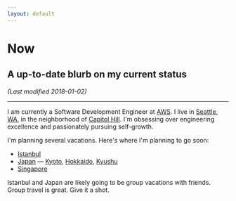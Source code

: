 ```yaml
---
layout: default
---
```


# Now

## A up-to-date blurb on my current status
*(Last modified 2018-01-02)*

---

I am currently a Software Development Engineer at [AWS][aws]. I live in
[Seattle, WA][seattle], in the neighborhood of [Capitol Hill][capitol-hill].
I'm obsessing over engineering excellence and passionately pursuing
self-growth.

I'm planning several vacations. Here's where I'm planning to go soon:

- [Istanbul][istanbul]
- [Japan][japan] &mdash; [Kyoto][kyoto], [Hokkaido][hokkaido], [Kyushu][kyushu]
- [Singapore][singapore]

Istanbul and Japan are likely going to be group vacations with friends. Group
travel is great. Give it a shot.

[aws]: https://aws.amazon.com
[seattle]: https://en.wikipedia.org/wiki/Seattle
[capitol-hill]: https://en.wikipedia.org/wiki/Capitol_Hill_(Seattle)
[singapore]: https://en.wikipedia.org/wiki/Singapore
[japan]: https://en.wikipedia.org/wiki/Japan
[istanbul]: https://en.wikipedia.org/wiki/Istanbul
[kyoto]: https://en.wikipedia.org/wiki/Kyoto
[kyushu]: https://en.wikipedia.org/wiki/Kyushu
[hokkaido]: https://en.wikipedia.org/wiki/Hokkaido

